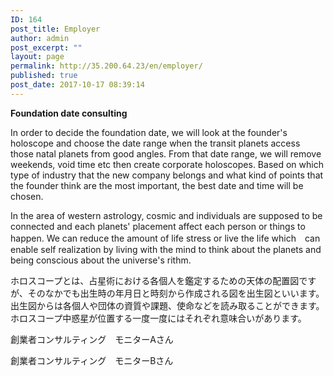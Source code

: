 ```yaml
---
ID: 164
post_title: Employer
author: admin
post_excerpt: ""
layout: page
permalink: http://35.200.64.23/en/employer/
published: true
post_date: 2017-10-17 08:39:14
---
```

<strong>Foundation date consulting</strong>

<span style="font-weight: 400;">In order to decide the foundation date, we will look at the founder's holoscope and choose the date range when the transit planets access those natal planets from good angles. From that date range, we will remove weekends, void time etc then create corporate holoscopes. Based on which type of industry that the new company belongs and what kind of points that the founder think are the most important, the best date and time will be chosen.</span>

<span style="font-weight: 400;">In the area of western astrology, cosmic and individuals are supposed to be connected and each planets' placement affect each person or things to happen. We can reduce the amount of life stress or live the life which　can enable self realization by living with the mind to think about the planets and being conscious about the universe's rithm.</span>

<span style="font-weight: 400;">ホロスコープとは、占星術における各個人を鑑定するための天体の配置図ですが、そのなかでも出生時の年月日と時刻から作成される図を出生図といいます。出生図からは各個人や団体の資質や課題、使命などを読み取ることができます。ホロスコープ中惑星が位置する一度一度にはそれぞれ意味合いがあります。</span>

<span>創業者コンサルティング　モニターAさん</span>
<span></span>

<span>創業者コンサルティング　モニターBさん</span>